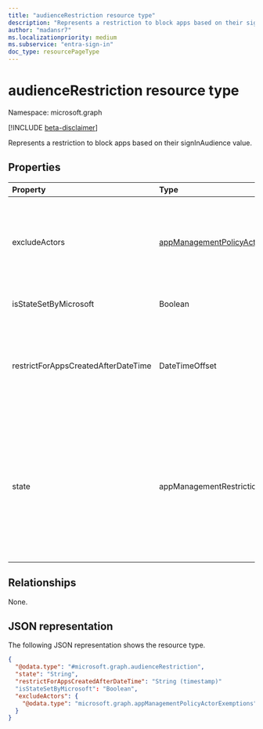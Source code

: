 ```yaml
---
title: "audienceRestriction resource type"
description: "Represents a restriction to block apps based on their signInAudience value."
author: "madansr7"
ms.localizationpriority: medium
ms.subservice: "entra-sign-in"
doc_type: resourcePageType
---
```


# audienceRestriction resource type

Namespace: microsoft.graph

[!INCLUDE [beta-disclaimer](../../includes/beta-disclaimer.md)]

Represents a restriction to block apps based on their signInAudience value.

## Properties

| Property                            | Type                                                                                     | Description                                                                                                                                                                                                                          |
| :---------------------------------- | :--------------------------------------------------------------------------------------- | :----------------------------------------------------------------------------------------------------------------------------------------------------------------------------------------------------------------------------------- |
| excludeActors                       | [appManagementPolicyActorExemptions](../resources/appmanagementpolicyactorexemptions.md) | Collection of custom security attribute exemptions. If an actor user or service principal has the custom security attribute, they're exempted from the restriction.                                                                  |
| isStateSetByMicrosoft               | Boolean                                                                                  | Defines if the restriction was set by Microsoft.                                                                                                                                                                                     |
| restrictForAppsCreatedAfterDateTime | DateTimeOffset                                                                           | Specifies the date from which the policy restriction applies to newly created applications. For existing applications, the enforcement date can be retroactively applied.                                                            |
| state                               | appManagementRestrictionState                                                            | String value that indicates if the restriction is evaluated. The possible values are: enabled, disabled, and unknownFutureValue. If enabled, the restriction is evaluated. If disabled, the restriction isn't evaluated or enforced. |

## Relationships

None.

## JSON representation

The following JSON representation shows the resource type.

<!-- {
  "blockType": "resource",
  "@odata.type": "microsoft.graph.audienceRestriction"
}
-->

```json
{
  "@odata.type": "#microsoft.graph.audienceRestriction",
  "state": "String",
  "restrictForAppsCreatedAfterDateTime": "String (timestamp)"
  "isStateSetByMicrosoft": "Boolean",
  "excludeActors": {
    "@odata.type": "microsoft.graph.appManagementPolicyActorExemptions"
  }
}
```

